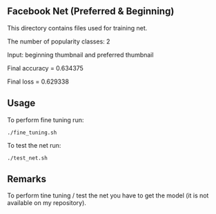 ## Facebook Net (Preferred & Beginning)

This directory contains files used for training net.

The number of popularity classes: 2

Input: beginning thumbnail and preferred thumbnail

Final accuracy = 0.634375

Final loss = 0.629338

## Usage

To perform fine tuning run:

<code>./fine_tuning.sh</code>

To test the net run:

<code>./test_net.sh</code>

## Remarks

To perform tine tuning / test the net you have to get the model (it is not available on my repository).
